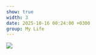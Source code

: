 ```yaml
---
show: true
width: 3
date: 2025-10-16 00:24:00 +0300
group: My Life
---
```

<div>
    <img data-src="{{ '/assets/images/etc/mylife/Gy-XL3NWAAAjPao.jpg' | relative_url }}" class="lazy w-100 rounded-xl" src="{{ '/assets/images/empty_300x200.png' | relative_url }}">
</div>
